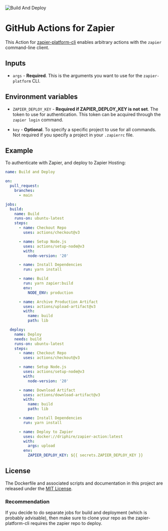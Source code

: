 ![Build And Deploy](https://github.com/driphireweb/zapier-action/workflows/Build%20and%20push%20Docker%20images/badge.svg)
# GitHub Actions for Zapier

This Action for [zapier-platform-cli](https://platform.zapier.com/) enables arbitrary actions with the `zapier` command-line client.

## Inputs

- `args` - **Required**. This is the arguments you want to use for the `zapier-platform` CLI.

## Environment variables

- `ZAPIER_DEPLOY_KEY` - **Required if ZAPIER_DEPLOY_KEY is not set**. The token to use for authentication. This token can be acquired through the `zapier login` command.

- `key` - **Optional**. To specify a specific project to use for all commands. Not required if you specify a project in your `.zapierrc` file.

## Example

To authenticate with Zapier, and deploy to Zapier Hosting:

```yaml
name: Build and Deploy

on:
  pull_request:
    branches:
      - main

jobs:
  build:
    name: Build
    runs-on: ubuntu-latest
    steps:
      - name: Checkout Repo
        uses: actions/checkout@v3

      - name: Setup Node.js
        uses: actions/setup-node@v3
        with:
          node-version: '20'

      - name: Install Dependencies
        run: yarn install

      - name: Build
        run: yarn zapier:build
        env:
          NODE_ENV: production

      - name: Archive Production Artifact
        uses: actions/upload-artifact@v3
        with:
          name: build
          path: lib

  deploy:
    name: Deploy
    needs: build
    runs-on: ubuntu-latest
    steps:
      - name: Checkout Repo
        uses: actions/checkout@v3

      - name: Setup Node.js
        uses: actions/setup-node@v3
        with:
          node-version: '20'

      - name: Download Artifact
        uses: actions/download-artifact@v3
        with:
          name: build
          path: lib

      - name: Install Dependencies
        run: yarn install

      - name: Deploy to Zapier
        uses: docker://driphire/zapier-action:latest
        with:
          args: upload
        env:
          ZAPIER_DEPLOY_KEY: ${{ secrets.ZAPIER_DEPLOY_KEY }}
```

## License

The Dockerfile and associated scripts and documentation in this project are released under the [MIT License](LICENSE).

### Recommendation

If you decide to do separate jobs for build and deployment (which is probably advisable), then make sure to clone your repo as the zapier-platform-cli requires the zapier repo to deploy.